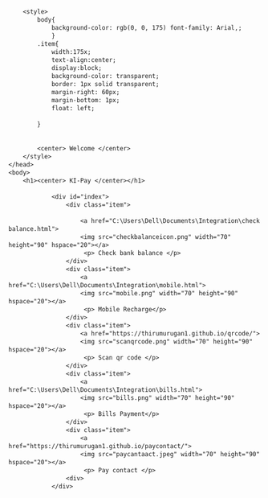 <html>
	<head>
	
		<style>
			body{
				background-color: rgb(0, 0, 175) font-family: Arial,;
				}
			.item{
				width:175x;
				text-align:center;
				display:block;
				background-color: transparent;
				border: 1px solid transparent;
				margin-right: 60px;
				margin-bottom: 1px;
				float: left;
				
			}

			
			<center> Welcome </center>
		</style>	
	</head>
	<body>
		<h1><center> KI-Pay </center></h1>
			
				<div id="index">
					<div class="item">
				
						<a href="C:\Users\Dell\Documents\Integration\check balance.html">
						<img src="checkbalanceicon.png" width="70" height="90" hspace="20"></a>
						 <p> Check bank balance </p>
					</div>
					<div class="item">
						<a href="C:\Users\Dell\Documents\Integration\mobile.html">
						<img src="mobile.png" width="70" height="90" hspace="20"></a>
						 <p> Mobile Recharge</p>
					</div>
					<div class="item">
						<a href="https://thirumurugan1.github.io/qrcode/">
						<img src="scanqrcode.png" width="70" height="90" hspace="20"></a>
						 <p> Scan qr code </p>
					</div>
					<div class="item">
						<a href="C:\Users\Dell\Documents\Integration\bills.html">
						<img src="bills.png" width="70" height="90" hspace="20"></a>
						 <p> Bills Payment</p>
					</div>	 
					<div class="item">	 
						<a href="https://thirumurugan1.github.io/paycontact/">
						<img src="paycantaact.jpeg" width="70" height="90" hspace="20"></a>
						 <p> Pay contact </p>
					<div>
				</div>
		
